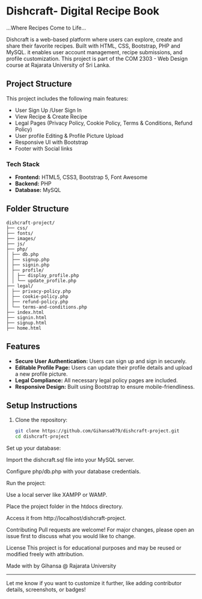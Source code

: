 # Dishcraft- Digital Recipe Book
…Where Recipes Come to Life…

Dishcraft is a web-based platform where users can explore, create and share their favorite recipes. Built with HTML, CSS, Bootstrap, PHP and MySQL. it enables user account management, recipe submissions, and profile customization. This project is part of the COM 2303 - Web Design course at Rajarata University of Sri Lanka.


## Project Structure

This project includes the following main features:
-	User Sign Up /User Sign In
-	View Recipe & Create Recipe 
- Legal Pages (Privacy Policy, Cookie Policy, Terms & Conditions, Refund Policy)
-	User profile Editing & Profile Picture Upload
-	Responsive UI with Bootstrap
-	Footer with Social links

### Tech Stack

- **Frontend:** HTML5, CSS3, Bootstrap 5, Font Awesome
- **Backend:** PHP
- **Database:** MySQL

## Folder Structure
```
dishcraft-project/
├── css/
├── fonts/
├── images/
├── js/
├── php/
│ ├── db.php
│ ├── signup.php
│ ├── signin.php
│ ├── profile/
│ │ ├── display_profile.php
│ │ └── update_profile.php
├── legal/
│ ├── privacy-policy.php
│ ├── cookie-policy.php
│ ├── refund-policy.php
│ └── terms-and-conditions.php
├── index.html
├── signin.html
├── signup.html
├── home.html
```

## Features

- **Secure User Authentication:** Users can sign up and sign in securely.
- **Editable Profile Page:** Users can update their profile details and upload a new profile picture.
- **Legal Compliance:** All necessary legal policy pages are included.
- **Responsive Design:** Built using Bootstrap to ensure mobile-friendliness.

## Setup Instructions

1. Clone the repository:
   ```bash
   git clone https://github.com/Gihansa079/dishcraft-project.git
   cd dishcraft-project
Set up your database:

Import the dishcraft.sql file into your MySQL server.

Configure php/db.php with your database credentials.

Run the project:

Use a local server like XAMPP or WAMP.

Place the project folder in the htdocs directory.

Access it from http://localhost/dishcraft-project.

Contributing
Pull requests are welcome! For major changes, please open an issue first to discuss what you would like to change.

License
This project is for educational purposes and may be reused or modified freely with attribution.

Made with by Gihansa @ Rajarata University

---

Let me know if you want to customize it further, like adding contributor details, screenshots, or badges!
